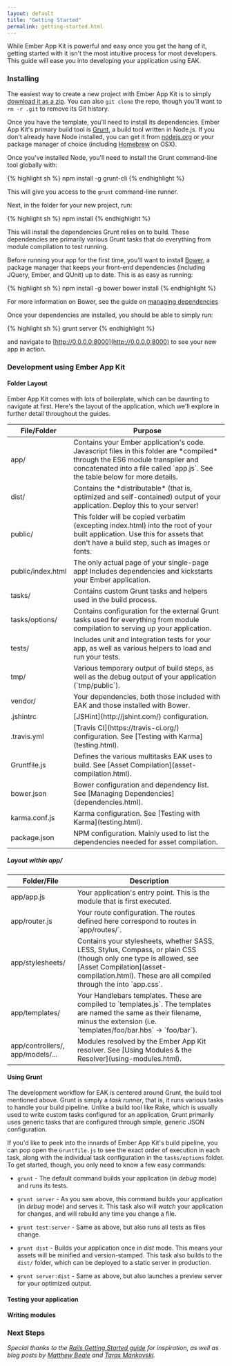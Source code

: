 ```yaml
---
layout: default
title: "Getting Started"
permalink: getting-started.html
---
```


While Ember App Kit is powerful and easy once you get the hang of it, getting started with it isn't the most intuitive process for most developers. This guide will ease you into developing your application using EAK.

### Installing

The easiest way to create a new project with Ember App Kit is to simply [download it as a zip](https://github.com/stefanpenner/ember-app-kit/archive/master.zip). You can also `git clone` the repo, though you'll want to `rm -r .git` to remove its Git history.

Once you have the template, you'll need to install its dependencies. Ember App Kit's primary build tool is [Grunt](http://gruntjs.com), a build tool written in Node.js. If you don't already have Node installed, you can get it from [nodejs.org](http://nodejs.org/) or your package manager of choice (including [Homebrew](http://brew.sh/) on OSX).

Once you've installed Node, you'll need to install the Grunt command-line tool globally with:

{% highlight sh %}
npm install -g grunt-cli
{% endhighlight %}

This will give you access to the `grunt` command-line runner.

Next, in the folder for your new project, run:

{% highlight sh %}
npm install
{% endhighlight %}

This will install the dependencies Grunt relies on to build. These dependencies are primarily various Grunt tasks that do everything from module compilation to test running.

Before running your app for the first time, you'll want to install [Bower](http://bower.io), a package manager that keeps your front-end dependencies (including JQuery, Ember, and QUnit) up to date. This is as easy as running:

{% highlight sh %}
npm install -g bower
bower install
{% endhighlight %}

For more information on Bower, see the guide on [managing dependencies](dependencies.html)

Once your dependencies are installed, you should be able to simply run:

{% highlight sh %}
grunt server
{% endhighlight %}

and navigate to [http://0.0.0.0:8000](http://0.0.0.0:8000) to see your new app in action.

### Development using Ember App Kit

#### Folder Layout

Ember App Kit comes with lots of boilerplate, which can be daunting to navigate at first. Here's the layout of the application, which we'll explore in further detail throughout the guides.

<table markdown="1">
  <thead>
    <tr>
      <th>File/Folder</th>
      <th>Purpose</th>
    </tr>
  </thead>
  <tbody>
    <tr>
      <td>app/</td>
      <td>Contains your Ember application's code. Javascript files in this folder are *compiled* through the ES6 module transpiler and concatenated into a file called `app.js`. See the table below for more details.</td>
    </tr>
    <tr>
      <td>dist/</td>
      <td>Contains the *distributable* (that is, optimized and self-contained) output of your application. Deploy this to your server!</td>
    </tr>
    <tr>
      <td>public/</td>
      <td>This folder will be copied verbatim (excepting index.html) into the root of your built application. Use this for assets that don't have a build step, such as images or fonts.</td>
    </tr>
    <tr>
      <td>public/index.html</td>
      <td>The only actual page of your single-page app! Includes dependencies and kickstarts your Ember application.</td>
    </tr>
    <tr>
      <td>tasks/</td>
      <td>Contains custom Grunt tasks and helpers used in the build process.</td>
    </tr>
    <tr>
      <td>tasks/options/</td>
      <td>Contains configuration for the external Grunt tasks used for everything from module compilation to serving up your application.</td>
    </tr>
    <tr>
      <td>tests/</td>
      <td>Includes unit and integration tests for your app, as well as various helpers to load and run your tests.</td>
    </tr>
    <tr>
      <td>tmp/</td>
      <td>Various temporary output of build steps, as well as the debug output of your application (`tmp/public`).</td>
    </tr>
    <tr>
      <td>vendor/</td>
      <td>Your dependencies, both those included with EAK and those installed with Bower.</td>
    </tr>
    <tr>
      <td>.jshintrc</td>
      <td>[JSHint](http://jshint.com/) configuration.</td>
    </tr>
    <tr>
      <td>.travis.yml</td>
      <td>[Travis CI](https://travis-ci.org/) configuration. See [Testing with Karma](testing.html).</td>
    </tr>
    <tr>
      <td>Gruntfile.js</td>
      <td>Defines the various multitasks EAK uses to build. See [Asset Compilation](asset-compilation.html).</td>
    </tr>
    <tr>
      <td>bower.json</td>
      <td>Bower configuration and dependency list. See [Managing Dependencies](dependencies.html).</td>
    </tr>
    <tr>
      <td>karma.conf.js</td>
      <td>Karma configuration. See [Testing with Karma](testing.html).</td>
    </tr>
    <tr>
      <td>package.json</td>
      <td>NPM configuration. Mainly used to list the dependencies needed for asset compilation.</td>
    </tr>
  </tbody>
</table>

##### Layout within app/
<table markdown="1">
  <thead>
    <tr>
      <th>Folder/File</th>
      <th>Description</th>
    </tr>
  </thead>
  <tbody>
    <tr>
      <td>app/app.js</td>
      <td>Your application's entry point. This is the module that is first executed.</td>
    </tr>
    <tr>
      <td>app/router.js</td>
      <td>Your route configuration. The routes defined here correspond to routes in `app/routes/`.</td>
    </tr>
    <tr>
      <td>app/stylesheets/</td>
      <td>Contains your stylesheets, whether SASS, LESS, Stylus, Compass, or plain CSS (though only one type is allowed, see [Asset Compilation](asset-compilation.html). These are all compiled through the into `app.css`.</td>
    </tr>
    <tr>
      <td>app/templates/</td>
      <td>Your Handlebars templates. These are compiled to `templates.js`. The templates are named the same as their filename, minus the extension (i.e. `templates/foo/bar.hbs` -> `foo/bar`).</td>
    </tr>
    <tr>
      <td>app/controllers/, app/models/...</td>
      <td>Modules resolved by the Ember App Kit resolver. See [Using Modules &amp; the Resolver](using-modules.html).</td>
    </tr>
  </tbody>
</table>

#### Using Grunt

The development workflow for EAK is centered around Grunt, the build tool mentioned above. Grunt is simply a *task runner*, that is, it runs various tasks to handle your build pipeline. Unlike a build tool like Rake, which is usually used to write custom tasks configured for an application, Grunt primarily uses generic tasks that are configured through simple, generic JSON configuration.

If you'd like to peek into the innards of Ember App Kit's build pipeline, you can pop open the `Gruntfile.js` to see the exact order of execution in each task, along with the individual task configuration in the `tasks/options` folder. To get started, though, you only need to know a few easy commands:

* `grunt` - The default command builds your application (in *debug* mode) and runs its tests.

* `grunt server` - As you saw above, this command builds your application (in *debug* mode) and serves it. This task also will *watch* your application for changes, and will rebuild any time you change a file.

* `grunt test:server` - Same as above, but also runs all tests as files change.

* `grunt dist` - Builds your application once in *dist* mode. This means your assets will be minified and version-stamped. This task also builds to the `dist/` folder, which can be deployed to a static server in production.

* `grunt server:dist` - Same as above, but also launches a preview server for your optimized output.

#### Testing your application

#### Writing modules

### Next Steps

*Special thanks to the [Rails Getting Started guide](http://guides.rubyonrails.org/getting_started.html) for inspiration, as well as blog posts by [Matthew Beale](http://blog.safaribooksonline.com/2013/09/18/ember-app-kit/) and [Taras Mankovski](http://embersherpa.com/articles/introduction-to-ember-app-kit/).*
